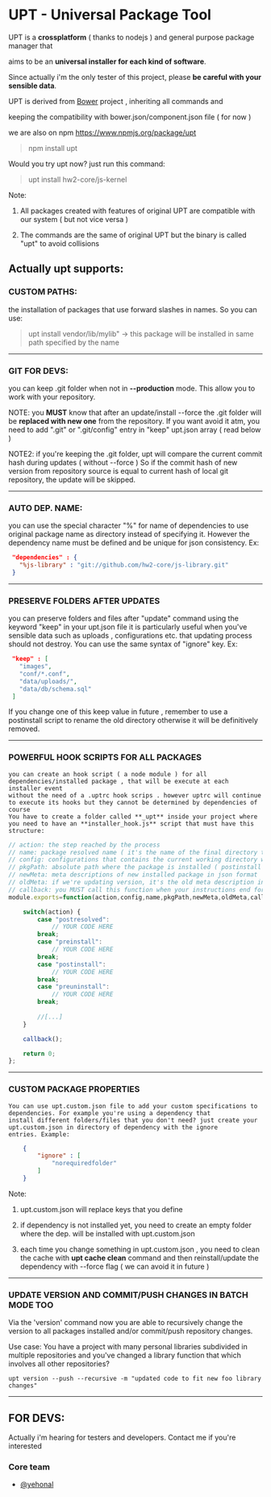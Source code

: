 # UPT - Universal Package Tool


UPT is a **crossplatform** ( thanks to nodejs ) and general purpose package manager that 

aims to be an **universal installer for each kind of software**.

Since actually i'm the only tester of this project, please **be careful with your sensible data**. 

UPT is derived from [Bower](https://github.com/bower/bower) project , inheriting all commands and

keeping the compatibility with bower.json/component.json file ( for now )

we are also on npm https://www.npmjs.org/package/upt

> npm install upt

Would you try upt now? just run this command:

> upt install hw2-core/js-kernel

Note:

1. All packages created with features of original UPT are compatible with our system ( but not vice versa )

2. The commands are the same of original UPT but the binary is called "upt" to avoid collisions

## Actually upt supports:

### CUSTOM PATHS: 
  the installation of packages that use forward slashes in names. So you can use:

> upt install vendor/lib/mylib"  -> this package will be installed in same path specified by the name

______

### GIT FOR DEVS: 
  you can keep .git folder when not in **--production** mode. This allow you to work with your repository.

NOTE: you **MUST** know that after an update/install --force 
the .git folder will be **replaced with new one** from the repository. If you want avoid it atm, you need to add ".git" or ".git/config" entry in
"keep" upt.json array ( read below )

NOTE2: if you're keeping the .git folder, upt will compare the current commit hash during updates ( without --force )
So if the commit hash of new version from repository source is equal to current hash of local git repository, 
the update will be skipped.
______

### AUTO DEP. NAME: 
   you can use the special character "%" for name of dependencies to use original package name as directory
    instead of specifying it. However the dependency name must be defined and be unique for json consistency.  Ex:

```json
 "dependencies" : {
   "%js-library" : "git://github.com/hw2-core/js-library.git"
 }
```

______

### PRESERVE FOLDERS AFTER UPDATES
  you can preserve folders and files after "update" command using the keyword "keep" in your upt.json file
  it is particularly useful when you've sensible data such as uploads , configurations etc. that updating process should
  not destroy. You can use the same syntax of "ignore" key. Ex:

```json
 "keep" : [
   "images",
   "conf/*.conf",
   "data/uploads/",
   "data/db/schema.sql"
 ]
```
If you change one of this keep value in future , remember to use a postinstall script to rename the old directory otherwise it
will be definitively removed.
______

### POWERFUL HOOK SCRIPTS FOR ALL PACKAGES
    you can create an hook script ( a node module ) for all dependencies/installed package , that will be execute at each installer event
    without the need of a .uptrc hook scrips . however uptrc will continue to execute its hooks but they cannot be determined by dependencies of course
    You have to create a folder called **_upt** inside your project where you need to have an **installer_hook.js** script that must have this structure:

```javascript
// action: the step reached by the process
// name: package resolved name ( it's the name of the final directory too)
// config: configurations that contains the current working directory where you're running the process, and other .uptrc / default specifications
// pkgPath: absolute path where the package is installed ( postinstall / preuninstall ) or temp directory ( preinstall / postresolved )
// newMeta: meta descriptions of new installed package in json format
// oldMeta: if we're updating version, it's the old meta description in json format of previous package version.
// callback: you MUST call this function when your instructions end for an ordered execution of hook scripts
module.exports=function(action,config,name,pkgPath,newMeta,oldMeta,callback) {

    switch(action) {
        case "postresolved":
            // YOUR CODE HERE
        break;
        case "preinstall":
            // YOUR CODE HERE
        break;
        case "postinstall":
            // YOUR CODE HERE
        break;
        case "preuninstall":
            // YOUR CODE HERE
        break;
        
        //[...]
    }

    callback();

    return 0;
};
```

______

### CUSTOM PACKAGE PROPERTIES
    You can use upt.custom.json file to add your custom specifications to dependencies. For example you're using a dependency that
    install different folders/files that you don't need? just create your upt.custom.json in directory of dependency with the ignore
    entries. Example:

```json
    {
        "ignore" : [
            "norequiredfolder"
        ]
    }
```
    
Note: 

1. upt.custom.json will replace keys that you define

2. if dependency is not installed yet, you need to create an empty folder where the dep. will be installed with upt.custom.json

3. each time you change something in upt.custom.json , you need to clean the cache with **upt cache clean** command
            and then reinstall/update the dependency with --force flag ( we can avoid it in future )

______

### UPDATE VERSION AND COMMIT/PUSH CHANGES IN BATCH MODE TOO

  Via the 'version' command now you are able to recursively change the version to all packages
  installed and/or commit/push repository changes.

  Use case:
  You have a project with many personal libraries subdivided in multiple repositories
  and you've changed a library function that which involves all other repositories?

    upt version --push --recursive -m "updated code to fit new foo library changes"

______


## FOR DEVS:

Actually i'm hearing for testers and developers. Contact me if you're interested

### Core team

* [@yehonal](https://github.com/yehonal)
